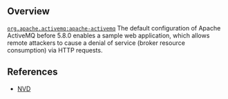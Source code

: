 ## Overview
[`org.apache.activemq:apache-activemq`](http://search.maven.org/#search%7Cga%7C1%7Ca%3A%22apache-activemq%22)
The default configuration of Apache ActiveMQ before 5.8.0 enables a sample web application, which allows remote attackers to cause a denial of service (broker resource consumption) via HTTP requests.

## References
- [NVD](https://web.nvd.nist.gov/view/vuln/detail?vulnId=CVE-2012-6551)